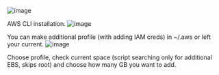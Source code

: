 ![image](https://user-images.githubusercontent.com/84916909/172862904-0cc61230-79b8-4fda-8fee-bdc749d65589.png)


AWS CLI installation.
![image](https://user-images.githubusercontent.com/84916909/172864300-79b81186-741a-48f8-a698-7a2e24c9e27d.png)


You can make additional profile (with adding IAM creds) in ~/.aws or left your current.
![image](https://user-images.githubusercontent.com/84916909/172864746-29c4ede6-81be-4d02-83ce-57981264b5a5.png)


Choose profile, check current space (script searching only for additional EBS, skips root) and choose how many GB you want to add.
